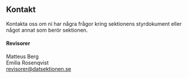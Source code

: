 ## Kontakt

Kontakta oss om ni har några frågor kring sektionens styrdokument eller något annat som berör sektionen.

#### Revisorer

Matteus Berg</br>
Emilia Rosenqvist</br>
[revisorer@datsektionen.se](mailto:revisorer@datasektionen.se)


